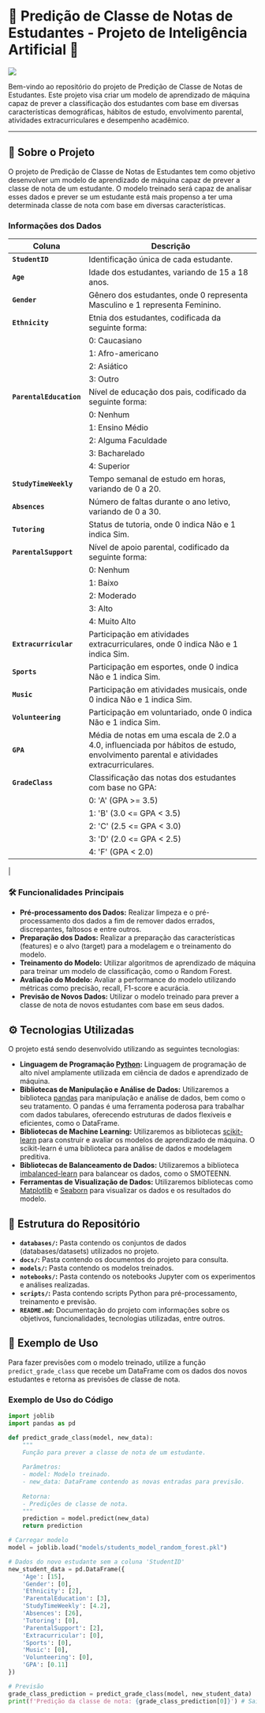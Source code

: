 # 🧠 Predição de Classe de Notas de Estudantes - Projeto de Inteligência Artificial 🧠

<p align="left">
    <img src="https://img.shields.io/badge/Status-Em%20Andamento...-orange?style=for-the-badge"/>
</p>

Bem-vindo ao repositório do projeto de Predição de Classe de Notas de Estudantes. Este projeto visa criar um modelo de aprendizado de máquina capaz de prever a classificação dos estudantes com base em diversas características demográficas, hábitos de estudo, envolvimento parental, atividades extracurriculares e desempenho acadêmico.

<hr>

## 📝 Sobre o Projeto

O projeto de Predição de Classe de Notas de Estudantes tem como objetivo desenvolver um modelo de aprendizado de máquina capaz de prever a classe de nota de um estudante. O modelo treinado será capaz de analisar esses dados e prever se um estudante está mais propenso a ter uma determinada classe de nota com base em diversas características.

### Informações dos Dados

| Coluna               | Descrição                                                                 |
|----------------------|---------------------------------------------------------------------------|
| **`StudentID`**          | Identificação única de cada estudante.                                   |
| **`Age`**                | Idade dos estudantes, variando de 15 a 18 anos.                         |
| **`Gender`**             | Gênero dos estudantes, onde 0 representa Masculino e 1 representa Feminino. |
| **`Ethnicity`**          | Etnia dos estudantes, codificada da seguinte forma:                    |
|                          | 0: Caucasiano                                                          |
|                          | 1: Afro-americano                                                      |
|                          | 2: Asiático                                                            |
|                          | 3: Outro                                                               |
| **`ParentalEducation`**  | Nível de educação dos pais, codificado da seguinte forma:              |
|                          | 0: Nenhum                                                              |
|                          | 1: Ensino Médio                                                        |
|                          | 2: Alguma Faculdade                                                    |
|                          | 3: Bacharelado                                                         |
|                          | 4: Superior                                                            |
| **`StudyTimeWeekly`**    | Tempo semanal de estudo em horas, variando de 0 a 20.                  |
| **`Absences`**           | Número de faltas durante o ano letivo, variando de 0 a 30.             |
| **`Tutoring`**           | Status de tutoria, onde 0 indica Não e 1 indica Sim.                   |
| **`ParentalSupport`**    | Nível de apoio parental, codificado da seguinte forma:                 |
|                          | 0: Nenhum                                                              |
|                          | 1: Baixo                                                               |
|                          | 2: Moderado                                                            |
|                          | 3: Alto                                                                |
|                          | 4: Muito Alto                                                          |
| **`Extracurricular`**    | Participação em atividades extracurriculares, onde 0 indica Não e 1 indica Sim. |
| **`Sports`**             | Participação em esportes, onde 0 indica Não e 1 indica Sim.            |
| **`Music`**              | Participação em atividades musicais, onde 0 indica Não e 1 indica Sim. |
| **`Volunteering`**       | Participação em voluntariado, onde 0 indica Não e 1 indica Sim.        |
| **`GPA`**                | Média de notas em uma escala de 2.0 a 4.0, influenciada por hábitos de estudo, envolvimento parental e atividades extracurriculares. |
| **`GradeClass`**         | Classificação das notas dos estudantes com base no GPA:                |
|                          | 0: 'A' (GPA >= 3.5)                                                    |
|                          | 1: 'B' (3.0 <= GPA < 3.5)                                              |
|                          | 2: 'C' (2.5 <= GPA < 3.0)                                              |
|                          | 3: 'D' (2.0 <= GPA < 2.5)                                              |
|                          | 4: 'F' (GPA < 2.0)                                                     |
|
### 🛠️ Funcionalidades Principais

- **Pré-processamento dos Dados:** Realizar limpeza e o pré-processamento dos dados a fim de remover dados errados, discrepantes, faltosos e entre outros.
- **Preparação dos Dados:** Realizar a preparação das características (features) e o alvo (target) para a modelagem e o treinamento do modelo.
- **Treinamento do Modelo:** Utilizar algoritmos de aprendizado de máquina para treinar um modelo de classificação, como o Random Forest.
- **Avaliação do Modelo:** Avaliar a performance do modelo utilizando métricas como precisão, recall, F1-score e acurácia.
- **Previsão de Novos Dados:** Utilizar o modelo treinado para prever a classe de nota de novos estudantes com base em seus dados.

## ⚙️ Tecnologias Utilizadas

O projeto está sendo desenvolvido utilizando as seguintes tecnologias:

- **Linguagem de Programação [Python](https://www.python.org/):** Linguagem de programação de alto nível amplamente utilizada em ciência de dados e aprendizado de máquina.
- **Bibliotecas de Manipulação e Análise de Dados:** Utilizaremos a biblioteca [pandas](https://pandas.pydata.org/) para manipulação e análise de dados, bem como o seu tratamento. O pandas é uma ferramenta poderosa para trabalhar com dados tabulares, oferecendo estruturas de dados flexíveis e eficientes, como o DataFrame.
- **Bibliotecas de Machine Learning:** Utilizaremos as bibliotecas [scikit-learn](https://scikit-learn.org/stable/) para construir e avaliar os modelos de aprendizado de máquina. O scikit-learn é uma biblioteca para análise de dados e modelagem preditiva.
- **Bibliotecas de Balanceamento de Dados:** Utilizaremos a biblioteca [imbalanced-learn](https://imbalanced-learn.org/) para balancear os dados, como o SMOTEENN.
- **Ferramentas de Visualização de Dados:** Utilizaremos bibliotecas como [Matplotlib](https://matplotlib.org/) e [Seaborn](https://seaborn.pydata.org/) para visualizar os dados e os resultados do modelo.

## 📂 Estrutura do Repositório

- **`databases/`:** Pasta contendo os conjuntos de dados (databases/datasets) utilizados no projeto.
- **`docs/`:** Pasta contendo os documentos do projeto para consulta.
- **`models/`:** Pasta contendo os modelos treinados.
- **`notebooks/`:** Pasta contendo os notebooks Jupyter com os experimentos e análises realizadas.
- **`scripts/`:** Pasta contendo scripts Python para pré-processamento, treinamento e previsão.
- **`README.md`:** Documentação do projeto com informações sobre os objetivos, funcionalidades, tecnologias utilizadas, entre outros.

## 📝 Exemplo de Uso

Para fazer previsões com o modelo treinado, utilize a função `predict_grade_class` que recebe um DataFrame com os dados dos novos estudantes e retorna as previsões de classe de nota.

### Exemplo de Uso do Código

```python
import joblib
import pandas as pd

def predict_grade_class(model, new_data):
    """
    Função para prever a classe de nota de um estudante.
    
    Parâmetros:
    - model: Modelo treinado.
    - new_data: DataFrame contendo as novas entradas para previsão.
    
    Retorna:
    - Predições de classe de nota.
    """
    prediction = model.predict(new_data)
    return prediction

# Carregar modelo
model = joblib.load("models/students_model_random_forest.pkl")

# Dados do novo estudante sem a coluna 'StudentID'
new_student_data = pd.DataFrame({
    'Age': [15],
    'Gender': [0],
    'Ethnicity': [2],
    'ParentalEducation': [3],
    'StudyTimeWeekly': [4.2],
    'Absences': [26],
    'Tutoring': [0],
    'ParentalSupport': [2],
    'Extracurricular': [0],
    'Sports': [0],
    'Music': [0],
    'Volunteering': [0],
    'GPA': [0.11]
})

# Previsão
grade_class_prediction = predict_grade_class(model, new_student_data)
print(f'Predição da classe de nota: {grade_class_prediction[0]}') # Saída: 4.0
